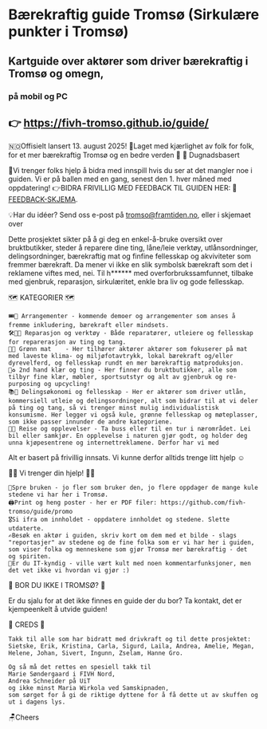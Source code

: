# Bærekraftig guide Tromsø (Sirkulære punkter i Tromsø)
## Kartguide over aktører som driver bærekraftig i Tromsø og omegn, 
### på mobil og PC

## 👉 https://fivh-tromso.github.io/guide/

🇳🇴Offisielt lansert 13. august 2025!
💚Laget med kjærlighet av folk for folk, for et mer bærekraftig Tromsø og en bedre verden 💚
🔵 Dugnadsbasert

🫵Vi trenger folks hjelp å bidra med innspill hvis du ser at det mangler noe i guiden. Vi er på ballen med en gang, senest den 1. hver måned med oppdatering! 
👉BIDRA FRIVILLIG MED FEEDBACK TIL GUIDEN HER: 📍[FEEDBACK-SKJEMA](https://forms.office.com/e/sn8SK5iuQF). 

💡Har du idéer? Send oss e-post på tromso@framtiden.no, eller i skjemaet over


Dette prosjektet sikter på å gi deg en enkel-å-bruke oversikt over bruktbutikker, steder å reparere dine ting, låne/leie verktøy, utlånsordninger, delingsordninger, bærekraftig mat og finfine fellesskap og akviviteter som fremmer bærekraft. Da mener vi ikke en slik symbolsk bærekraft som det i reklamene viftes med, nei. Til h****** med overforbrukssamfunnet, tilbake med gjenbruk, reparasjon, sirkulæritet, enkle bra liv og gode fellesskap.

🗺️ KATEGORIER 🗺️
    
    🎟️📣 Arrangementer - kommende demoer og arrangementer som anses å fremme inkludering, bærekraft eller mindsets.
    🛠️👨‍🔧 Reparasjon og verktøy	- Både reparatører, utleiere og fellesskap for reparerasjon av ting og tang.
    🍴🌱 Grønn mat	- Her tilhører aktører aktører som fokuserer på mat med laveste klima- og miljøfotavtrykk, lokal bærekraft og/eller dyrevelferd, og fellesskap rundt en mer bærekraftig matproduksjon.
    👕♻️ 2nd hand klær og ting - Her finner du bruktbutikker, alle som tilbyr fine klær, møbler, sportsutstyr og alt av gjenbruk og re-purposing og upcycling!
    📚🤝 Delingsøkonomi og fellesskap - Her er aktører som driver utlån, kommersiell utleie og delingsordninger, alt som bidrar til at vi deler på ting og tang, så vi trenger minst mulig individualistisk konsumisme. Her legger vi også kule, grønne fellesskap og møteplasser, som ikke passer innunder de andre kategoriene.
    🚌🌄 Reise og opplevelser - Ta buss eller til en tur i nærområdet. Lei bil eller samkjør. En opplevelse i naturen gjør godt, og holder deg unna kjøpesentrene og internettreklamene. Derfor har vi med


Alt er basert på frivillig innsats. Vi kunne derfor alltids trenge litt hjelp ☺️


👨‍💻 Vi trenger din hjelp! 👨‍💻
    
    💬Spre bruken - jo fler som bruker den, jo flere oppdager de mange kule stedene vi har her i Tromsø.
    🖨️Print og heng poster - her er PDF filer: https://github.com/fivh-tromso/guide/promo
    🎖️Si ifra om innholdet - oppdatere innholdet og stedene. Slette utdaterte.
    ✍️Besøk en aktør i guiden, skriv kort om dem med et bilde - slags "reportasjer" av stedene og de fine folka som er vi har her i guiden, som viser folka og menneskene som gjør Tromsø mer bærekraftig - det  og spiriten.
    👾Er du IT-kyndig - ville vært kult med noen kommentarfunksjoner, men det vet ikke vi hvordan vi gjør :)


🤔 BOR DU IKKE I TROMSØ? 🤔

Er du sjalu for at det ikke finnes en guide der du bor? Ta kontakt, det er kjempeenkelt å utvide guiden!


👏 CREDS 👏

    Takk til alle som har bidratt med drivkraft og til dette prosjektet: 
    Sietske, Erik, Kristina, Carla, Sigurd, Laila, Andrea, Amelie, Megan, 
    Helene, Johan, Sivert, Ingunn, Zselam, Hanne Gro.

    Og så må det rettes en spesiell takk til 
    Marie Søndergaard i FIVH Nord, 
    Andrea Schneider på UiT 
    og ikke minst Maria Wirkola ved Samskipnaden, 
    som sørget for å gi de riktige dyttene for å få dette ut av skuffen og ut i dagens lys.


🪑Cheers
